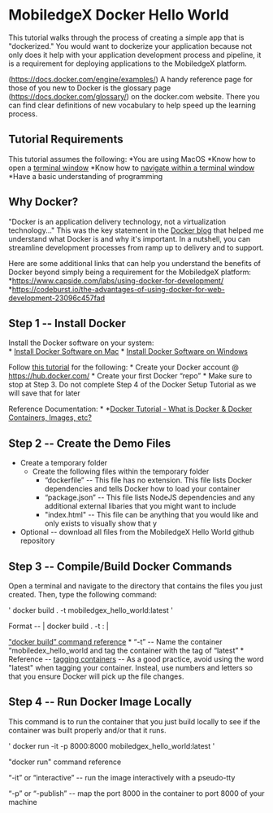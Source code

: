 # MobiledgeX Docker Hello World #

This tutorial walks through the process of creating a simple app that is "dockerized." You would want to dockerize your application because not only does it help with your application development process and pipeline, it is a requirement for deploying applications to the MobiledgeX platform.

(https://docs.docker.com/engine/examples/) A handy reference page for those of you new to Docker is the glossary page (https://docs.docker.com/glossary/) on the docker.com website. There you can find clear definitions of new vocabulary to help speed up the learning process.

## Tutorial Requirements ##

This tutorial assumes the following:
*You are using MacOS
*Know how to open a [terminal window](https://www.wikihow.com/Open-a-Terminal-Window-in-Mac)
*Know how to [navigate within a terminal window](https://www.youtube.com/watch?v=Vhcx4KJbtes)
*Have a basic understanding of programming

## Why Docker? ##
"Docker is an application delivery technology, not a virtualization technology..." This was the key statement in the [Docker blog](https://blog.docker.com/2016/03/containers-are-not-vms/) that helped me understand what Docker is and why it's important. In a nutshell, you can streamline development processes from ramp up to delivery and to support. 

Here are some additional links that can help you understand the benefits of Docker beyond simply being a requirement for the MobiledgeX platform:
*https://www.capside.com/labs/using-docker-for-development/ 
*https://codeburst.io/the-advantages-of-using-docker-for-web-development-23096c457fad

## Step 1 -- Install Docker ##

Install the Docker software on your system:  
    * [Install Docker Software on Mac](https://docs.docker.com/docker-for-mac/)
    * [Install Docker Software on Windows](https://docs.docker.com/docker-for-windows/)

Follow [this tutorial](https://docs.docker.com/docker-hub/) for the following:
    * Create your Docker account @ https://hub.docker.com/ 
    * Create your first Docker “repo”
    * Make sure to stop at Step 3. Do not complete Step 4 of the Docker Setup Tutorial as we will save that for later

Reference Documentation:
*[]()
    *[Docker Tutorial - What is Docker & Docker Containers, Images, etc?](https://www.youtube.com/watch?v=pGYAg7TMmp0)

## Step 2 -- Create the Demo Files ##
* Create a temporary folder
    * Create the following files within the temporary folder
        * “dockerfile” -- This file has no extension. This file lists Docker dependencies and tells Docker how to load your container
        * “package.json” -- This file lists NodeJS dependencies and any additional external libaries that you might want to include
        * "index.html" -- This file can be anything that you would like and only exists to visually show that y
* Optional -- download all files from the MobiledgeX Hello World github repository

## Step 3 -- Compile/Build Docker Commands ##
Open a terminal and navigate to the directory that contains the files you just created. Then, type the following command:  

' docker build . -t mobiledgex_hello_world:latest '

Format -- | docker build . -t <app name>:<version number> |

["docker build” command reference](https://docs.docker.com/engine/reference/commandline/build/)
    * “-t” -- Name the container “mobiledex_hello_world and tag the container with the tag of “latest”
    * Reference -- [tagging containers](https://stackoverflow.com/questions/41984399/denied-requested-access-to-the-resource-is-denied-docker) -- As a good practice, avoid using the word "latest" when tagging your container. Insteal, use numbers and letters so that you ensure Docker will pick up the file changes. 

## Step 4 -- Run Docker Image Locally ##
This command is to run the container that you just build locally to see if the container was built properly and/or that it runs. 

' docker run -it -p 8000:8000 mobiledgex_hello_world:latest '

"docker run" command reference

“-it” or “interactive” -- run the image interactively with a pseudo-tty

“-p” or “-publish” -- map the port 8000 in the container to port 8000 of your machine
